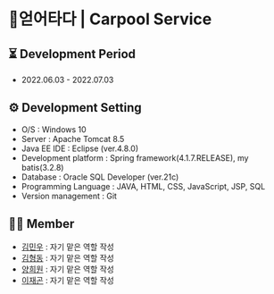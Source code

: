 # 🚗얻어타다 | Carpool Service

## ⏳ Development Period
- 2022.06.03 - 2022.07.03

## ⚙ Development Setting
- O/S : Windows 10
- Server : Apache Tomcat 8.5
- Java EE IDE : Eclipse (ver.4.8.0)
- Development platform : Spring framework(4.1.7.RELEASE), my batis(3.2.8)
- Database : Oracle SQL Developer (ver.21c)
- Programming Language : JAVA, HTML, CSS, JavaScript, JSP, SQL
- Version management : Git

## 👨‍💻 Member

- [김민우](https://github.com/owni14) : 자기 맡은 역할 작성 <br>
- [김형동](https://github.com/devKimHD) : 자기 맡은 역할 작성 <br>
- [양희원](https://github.com/yanghuiwon) : 자기 맡은 역할 작성 <br>
- [이재곤](https://github.com/jaegonLee1) : 자기 맡은 역할 작성  <br>
